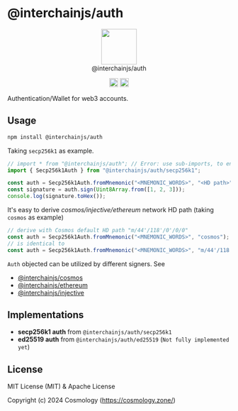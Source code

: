 # @interchainjs/auth

<p align="center">
  <img src="https://user-images.githubusercontent.com/545047/188804067-28e67e5e-0214-4449-ab04-2e0c564a6885.svg" width="80"><br />
    @interchainjs/auth
</p>


<p align="center" width="100%">
  <!-- <a href="https://github.com/cosmology-tech/interchainjs/actions/workflows/run-tests.yaml">
    <img height="20" src="https://github.com/cosmology-tech/interchainjs/actions/workflows/run-tests.yaml/badge.svg" />
  </a> -->
   <a href="https://github.com/cosmology-tech/interchainjs/blob/main/LICENSE-MIT"><img height="20" src="https://img.shields.io/badge/license-MIT-blue.svg"></a>
   <a href="https://github.com/cosmology-tech/interchainjs/blob/main/LICENSE-Apache"><img height="20" src="https://img.shields.io/badge/license-Apache-blue.svg"></a>
</p>

Authentication/Wallet for web3 accounts.

## Usage

```sh
npm install @interchainjs/auth
```

Taking `secp256k1` as example.

```ts
// import * from "@interchainjs/auth"; // Error: use sub-imports, to ensure small app size
import { Secp256k1Auth } from "@interchainjs/auth/secp256k1";

const auth = Secp256k1Auth.fromMnemonic("<MNEMONIC_WORDS>", "<HD path>");
const signature = auth.sign(Uint8Array.from([1, 2, 3]));
console.log(signature.toHex());
```

It's easy to derive *cosmos/injective/ethereum* network HD path (taking `cosmos` as example)

```ts
// derive with Cosmos default HD path "m/44'/118'/0'/0/0"
const auth = Secp256k1Auth.fromMnemonic("<MNEMONIC_WORDS>", "cosmos");
// is identical to 
const auth = Secp256k1Auth.fromMnemonic("<MNEMONIC_WORDS>", "m/44'/118'/0'/0/0");
```

`Auth` objected can be utilized by different signers. See

- [@interchainjs/cosmos](/networks/cosmos/README.md)
- [@interchainjs/ethereum](/networks/ethereum/README.md)
- [@interchainjs/injective](/networks/injective/README.md)

## Implementations

- **secp256k1 auth** from `@interchainjs/auth/secp256k1`
- **ed25519 auth** from `@interchainjs/auth/ed25519` (`Not fully implemented yet`)

## License

MIT License (MIT) & Apache License

Copyright (c) 2024 Cosmology (https://cosmology.zone/)
